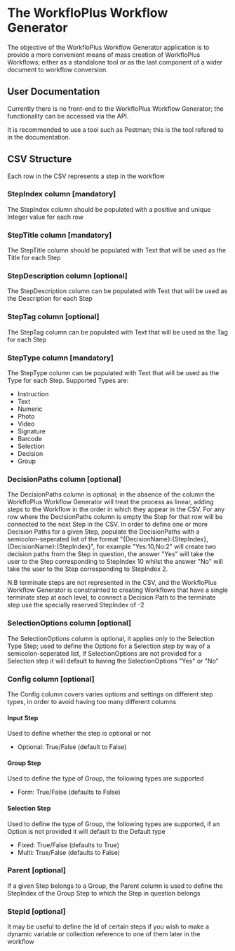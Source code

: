 # The WorkfloPlus Workflow Generator

The objective of the WorkfloPlus Workflow Generator application is to provide a more convenient means of mass creation of WorkfloPlus Workflows; either as a standalone tool or as the last component of a wider document to workflow conversion.

## User Documentation

Currently there is no front-end to the WorkfloPlus Workflow Generator; the functionality can be accessed via the API.

It is recommended to use a tool such as Postman; this is the tool refered to in the documentation.

## CSV Structure

Each row in the CSV represents a step in the workflow

### StepIndex column [mandatory]
The StepIndex column should be populated with a positive and unique Integer value for each row

### StepTitle column [mandatory]
The StepTitle column should be populated with Text that will be used as the Title for each Step

### StepDescription column [optional]
The StepDescription column can be populated with Text that will be used as the Description for each Step

### StepTag column [optional]
The StepTag column can be populated with Text that will be used as the Tag for each Step

### StepType column [mandatory]
The StepType column can be populated with Text that will be used as the Type for each Step.
Supported Types are:
* Instruction
* Text
* Numeric
* Photo
* Video
* Signature
* Barcode
* Selection
* Decision
* Group

### DecisionPaths column [optional]
The DecisionPaths column is optional; in the absence of the column the WorkfloPlus Workflow Generator will treat the process as linear, adding steps to the Workflow in the order in which they appear in the CSV. For any row where the DecisionPaths column is empty the Step for that row will be connected to the next Step in the CSV.
In order to define one or more Decision Paths for a given Step, populate the DecisionPaths with a semicolon-seperated list of the format "{DecisionName}:{StepIndex},{DecisionName}:{StepIndex}", for example "Yes:10,No:2" will create two decision paths from the Step in question, the answer "Yes" will take the user to the Step corresponding to StepIndex 10 whilst the answer "No" will take the user to the Step corresponding to StepIndex 2.

N.B terminate steps are not represented in the CSV, and the WorkfloPlus Workflow Generator is constrainted to creating Workflows that have a single terminate step at each level, to connect a Decision Path to the terminate step use the specially reserved StepIndex of -2

### SelectionOptions column [optional]
The SelectionOptions column is optional, it applies only to the Selection Type Step; used to define the Options for a Selection step by way of a semicolon-seperated list, if SelectionOptions are not provided for a Selection step it will default to having the SelectionOptions "Yes" or "No"

### Config column [optional]
The Config column covers varies options and settings on different step types, in order to avoid having too many different columns

#### Input Step
Used to define whether the step is optional or not
* Optional: True/False (default to False)

#### Group Step
Used to define the type of Group, the following types are supported
* Form: True/False (defaults to False)

#### Selection Step
Used to define the type of Group, the following types are supported, if an Option is not provided it will default to the Default type
* Fixed: True/False (defaults to True)
* Multi: True/False (defaults to False)

### Parent [optional]
If a given Step belongs to a Group, the Parent column is used to define the StepIndex of the Group Step to which the Step in question belongs

### StepId [optional]
It may be useful to define the Id of certain steps if you wish to make a dynamic variable or collection reference to one of them later in the workflow

[Copyright © Intoware Limited, 2021]:#

[This file is part of WorkfloPlusWorkflowGenerator.]:#

[WorkfloPlusWorkflowGenerator is free software: you can redistribute it and/or modify it under the terms of the GNU General Public License as published by the Free Software Foundation, either version 3 of the License, or (at your option) any later version.]:#

[WorkfloPlusWorkflowGenerator is distributed in the hope that it will be useful, but WITHOUT ANY WARRANTY; without even the implied warranty of MERCHANTABILITY or FITNESS FOR A PARTICULAR PURPOSE. See the GNU General Public License for more details.]: #

[You should have received a copy of the GNU General Public License along with this program. If not, see <https://www.gnu.org/licenses/>.]: #